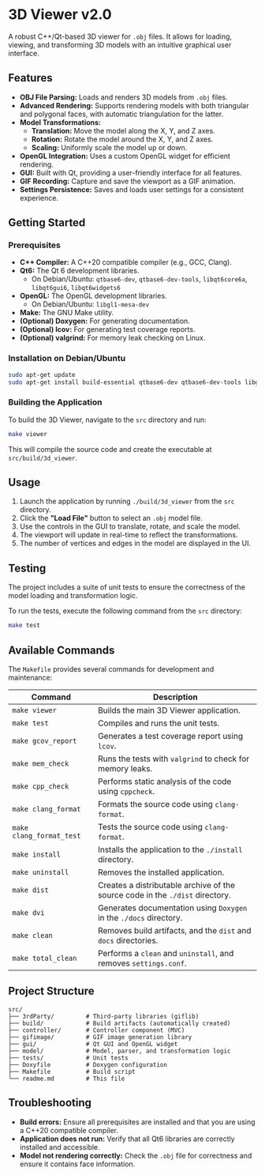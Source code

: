 # 3D Viewer v2.0

A robust C++/Qt-based 3D viewer for `.obj` files. It allows for loading, viewing, and transforming 3D models with an intuitive graphical user interface.

## Features

-   **OBJ File Parsing:** Loads and renders 3D models from `.obj` files.
-   **Advanced Rendering:** Supports rendering models with both triangular and polygonal faces, with automatic triangulation for the latter.
-   **Model Transformations:**
    -   **Translation:** Move the model along the X, Y, and Z axes.
    -   **Rotation:** Rotate the model around the X, Y, and Z axes.
    -   **Scaling:** Uniformly scale the model up or down.
-   **OpenGL Integration:** Uses a custom OpenGL widget for efficient rendering.
-   **GUI:** Built with Qt, providing a user-friendly interface for all features.
-   **GIF Recording:** Capture and save the viewport as a GIF animation.
-   **Settings Persistence:** Saves and loads user settings for a consistent experience.

## Getting Started

### Prerequisites

-   **C++ Compiler:** A C++20 compatible compiler (e.g., GCC, Clang).
-   **Qt6:** The Qt 6 development libraries.
    -   On Debian/Ubuntu: `qtbase6-dev`, `qtbase6-dev-tools`, `libqt6core6a`, `libqt6gui6`, `libqt6widgets6`
-   **OpenGL:** The OpenGL development libraries.
    -   On Debian/Ubuntu: `libgl1-mesa-dev`
-   **Make:** The GNU Make utility.
-   **(Optional) Doxygen:** For generating documentation.
-   **(Optional) lcov:** For generating test coverage reports.
-   **(Optional) valgrind:** For memory leak checking on Linux.

### Installation on Debian/Ubuntu

```bash
sudo apt-get update
sudo apt-get install build-essential qtbase6-dev qtbase6-dev-tools libgl1-mesa-dev doxygen lcov valgrind
```

### Building the Application

To build the 3D Viewer, navigate to the `src` directory and run:

```bash
make viewer
```

This will compile the source code and create the executable at `src/build/3d_viewer`.

## Usage

1.  Launch the application by running `./build/3d_viewer` from the `src` directory.
2.  Click the **"Load File"** button to select an `.obj` model file.
3.  Use the controls in the GUI to translate, rotate, and scale the model.
4.  The viewport will update in real-time to reflect the transformations.
5.  The number of vertices and edges in the model are displayed in the UI.

## Testing

The project includes a suite of unit tests to ensure the correctness of the model loading and transformation logic.

To run the tests, execute the following command from the `src` directory:

```bash
make test
```

## Available Commands

The `Makefile` provides several commands for development and maintenance:

| Command           | Description                                                                  |
| ----------------- | ---------------------------------------------------------------------------- |
| `make viewer`     | Builds the main 3D Viewer application.                                       |
| `make test`       | Compiles and runs the unit tests.                                            |
| `make gcov_report`| Generates a test coverage report using `lcov`.                               |
| `make mem_check`  | Runs the tests with `valgrind` to check for memory leaks.                    |
| `make cpp_check`  | Performs static analysis of the code using `cppcheck`.                       |
| `make clang_format`     | Formats the source code using `clang-format`.                          |
| `make clang_format_test`| Tests the source code using `clang-format`.                            |
| `make install`    | Installs the application to the `./install` directory.                       |
| `make uninstall`  | Removes the installed application.                                           |
| `make dist`       | Creates a distributable archive of the source code in the `./dist` directory.|
| `make dvi`        | Generates documentation using `Doxygen` in the `./docs` directory.           |
| `make clean`      | Removes build artifacts, and the `dist` and `docs` directories.              |
| `make total_clean`| Performs a `clean` and `uninstall`, and removes `settings.conf`.             |

## Project Structure

```
src/
├── 3rdParty/         # Third-party libraries (giflib)
├── build/            # Build artifacts (automatically created)
├── controller/       # Controller component (MVC)
├── gifimage/         # GIF image generation library
├── gui/              # Qt GUI and OpenGL widget
├── model/            # Model, parser, and transformation logic
├── tests/            # Unit tests
├── Doxyfile          # Doxygen configuration
├── Makefile          # Build script
└── readme.md         # This file
```

## Troubleshooting

-   **Build errors:** Ensure all prerequisites are installed and that you are using a C++20 compatible compiler.
-   **Application does not run:** Verify that all Qt6 libraries are correctly installed and accessible.
-   **Model not rendering correctly:** Check the `.obj` file for correctness and ensure it contains face information.

